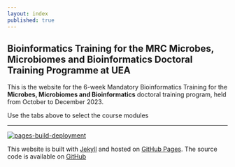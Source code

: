 ```yaml
---
layout: index
published: true
---
```



## Bioinformatics Training for the MRC Microbes, Microbiomes and Bioinformatics Doctoral Training Programme at UEA

This is the website for the 6-week Mandatory Bioinformatics Training for the **Microbes, Microbiomes and Bioinformatics** doctoral training program, held
from October to December 2023. 

Use the tabs above to select the course modules

---

[![pages-build-deployment](https://github.com/mmbdtp/mmbdtp.github.io/actions/workflows/pages/pages-build-deployment/badge.svg)](https://github.com/mmbdtp/mmbdtp.github.io/actions/workflows/pages/pages-build-deployment)

This website is built with [Jekyll](https://jekyllrb.com/) and hosted on [GitHub Pages](https://pages.github.com/). The source code is available on [GitHub](https://github.com/mmbdtp/mmbdtp.github.io)

 
